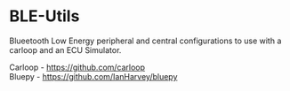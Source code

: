 # BLE-Utils

Blueetooth Low Energy peripheral and central configurations to use with a carloop and an ECU Simulator.

Carloop - https://github.com/carloop<br/>
Bluepy - https://github.com/IanHarvey/bluepy<br/>

